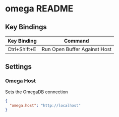# omega README

## Key Bindings

| Key Binding  | Command                      |
| ------------ | ---------------------------- |
| Ctrl+Shift+E | Run Open Buffer Against Host |

## Settings

### Omega Host

Sets the OmegaDB connection

```json
{
  "omega.host": "http://localhost"
}
```
